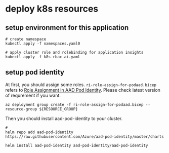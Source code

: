 # deploy k8s resources

## setup environment for this application
```
# create namespace
kubectl apply -f namespaces.yaml0

# apply cluster role and rolebinding for application insights
kubectl apply -f k8s-rbac-ai.yaml

```

## setup pod identity

At first, you should assign some roles.
`ri-role-assign-for-podaad.bicep` refers to [Role Assignment in AAD Pod Identity](https://azure.github.io/aad-pod-identity/docs/getting-started/role-assignment/). Please check latest version of requrement if you want.

```
az deployment group create -f ri-role-assign-for-podaad.bicep --resource-group ${RESOURCE_GROUP} 
```

Then you should install aad-pod-identity to your cluster.

```
# 
helm repo add aad-pod-identity https://raw.githubusercontent.com/Azure/aad-pod-identity/master/charts

helm install aad-pod-identity aad-pod-identity/aad-pod-identity
```